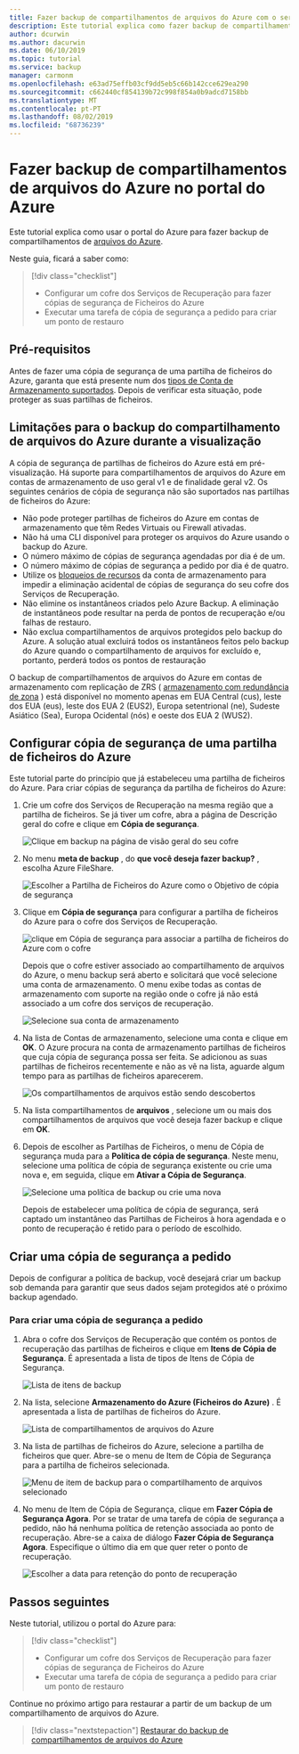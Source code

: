 ```yaml
---
title: Fazer backup de compartilhamentos de arquivos do Azure com o serviço de backup do Azure
description: Este tutorial explica como fazer backup de compartilhamentos de arquivos do Azure.
author: dcurwin
ms.author: dacurwin
ms.date: 06/10/2019
ms.topic: tutorial
ms.service: backup
manager: carmonm
ms.openlocfilehash: e63ad75effb03cf9dd5eb5c66b142cce629ea290
ms.sourcegitcommit: c662440cf854139b72c998f854a0b9adcd7158bb
ms.translationtype: MT
ms.contentlocale: pt-PT
ms.lasthandoff: 08/02/2019
ms.locfileid: "68736239"
---
```

# <a name="back-up-azure-file-shares-in-the-azure-portal"></a>Fazer backup de compartilhamentos de arquivos do Azure no portal do Azure
Este tutorial explica como usar o portal do Azure para fazer backup de compartilhamentos de [arquivos do Azure](../storage/files/storage-files-introduction.md).

Neste guia, ficará a saber como:
> [!div class="checklist"]
> * Configurar um cofre dos Serviços de Recuperação para fazer cópias de segurança de Ficheiros do Azure
> * Executar uma tarefa de cópia de segurança a pedido para criar um ponto de restauro


## <a name="prerequisites"></a>Pré-requisitos
Antes de fazer uma cópia de segurança de uma partilha de ficheiros do Azure, garanta que está presente num dos [tipos de Conta de Armazenamento suportados](tutorial-backup-azure-files.md#limitations-for-azure-file-share-backup-during-preview). Depois de verificar esta situação, pode proteger as suas partilhas de ficheiros.

## <a name="limitations-for-azure-file-share-backup-during-preview"></a>Limitações para o backup do compartilhamento de arquivos do Azure durante a visualização
A cópia de segurança de partilhas de ficheiros do Azure está em pré-visualização. Há suporte para compartilhamentos de arquivos do Azure em contas de armazenamento de uso geral v1 e de finalidade geral v2. Os seguintes cenários de cópia de segurança não são suportados nas partilhas de ficheiros do Azure:
- Não pode proteger partilhas de ficheiros do Azure em contas de armazenamento que têm Redes Virtuais ou Firewall ativadas.
- Não há uma CLI disponível para proteger os arquivos do Azure usando o backup do Azure.
- O número máximo de cópias de segurança agendadas por dia é de um.
- O número máximo de cópias de segurança a pedido por dia é de quatro.
- Utilize os [bloqueios de recursos](https://docs.microsoft.com/cli/azure/resource/lock?view=azure-cli-latest) da conta de armazenamento para impedir a eliminação acidental de cópias de segurança do seu cofre dos Serviços de Recuperação.
- Não elimine os instantâneos criados pelo Azure Backup. A eliminação de instantâneos pode resultar na perda de pontos de recuperação e/ou falhas de restauro.
- Não exclua compartilhamentos de arquivos protegidos pelo backup do Azure. A solução atual excluirá todos os instantâneos feitos pelo backup do Azure quando o compartilhamento de arquivos for excluído e, portanto, perderá todos os pontos de restauração

O backup de compartilhamentos de arquivos do Azure em contas de armazenamento com replicação de ZRS ( [armazenamento com redundância de zona](../storage/common/storage-redundancy-zrs.md) ) está disponível no momento apenas em EUA Central (cus), leste dos EUA (eus), leste dos EUA 2 (EUS2), Europa setentrional (ne), Sudeste Asiático (Sea), Europa Ocidental (nós) e oeste dos EUA 2 (WUS2).

## <a name="configuring-backup-for-an-azure-file-share"></a>Configurar cópia de segurança de uma partilha de ficheiros do Azure
Este tutorial parte do princípio que já estabeleceu uma partilha de ficheiros do Azure. Para criar cópias de segurança da partilha de ficheiros do Azure:

1. Crie um cofre dos Serviços de Recuperação na mesma região que a partilha de ficheiros. Se já tiver um cofre, abra a página de Descrição geral do cofre e clique em **Cópia de segurança**.

    ![Clique em backup na página de visão geral do seu cofre](./media/backup-file-shares/overview-backup-page.png)

2. No menu **meta de backup** , do **que você deseja fazer backup?** , escolha Azure FileShare.

    ![Escolher a Partilha de Ficheiros do Azure como o Objetivo de cópia de segurança](./media/backup-file-shares/choose-azure-fileshare-from-backup-goal.png)

3. Clique em **Cópia de segurança** para configurar a partilha de ficheiros do Azure para o cofre dos Serviços de Recuperação.

   ![clique em Cópia de segurança para associar a partilha de ficheiros do Azure com o cofre](./media/backup-file-shares/set-backup-goal.png)

    Depois que o cofre estiver associado ao compartilhamento de arquivos do Azure, o menu backup será aberto e solicitará que você selecione uma conta de armazenamento. O menu exibe todas as contas de armazenamento com suporte na região onde o cofre já não está associado a um cofre dos serviços de recuperação.

   ![Selecione sua conta de armazenamento](./media/backup-file-shares/list-of-storage-accounts.png)

4. Na lista de Contas de armazenamento, selecione uma conta e clique em **OK**. O Azure procura na conta de armazenamento partilhas de ficheiros que cuja cópia de segurança possa ser feita. Se adicionou as suas partilhas de ficheiros recentemente e não as vê na lista, aguarde algum tempo para as partilhas de ficheiros aparecerem.

   ![Os compartilhamentos de arquivos estão sendo descobertos](./media/backup-file-shares/discover-file-shares.png)

5. Na lista compartilhamentos de **arquivos** , selecione um ou mais dos compartilhamentos de arquivos que você deseja fazer backup e clique em **OK**.

6. Depois de escolher as Partilhas de Ficheiros, o menu de Cópia de segurança muda para a **Política de cópia de segurança**. Neste menu, selecione uma política de cópia de segurança existente ou crie uma nova e, em seguida, clique em **Ativar a Cópia de Segurança**.

   ![Selecione uma política de backup ou crie uma nova](./media/backup-file-shares/apply-backup-policy.png)

    Depois de estabelecer uma política de cópia de segurança, será captado um instantâneo das Partilhas de Ficheiros à hora agendada e o ponto de recuperação é retido para o período de escolhido.

## <a name="create-an-on-demand-backup"></a>Criar uma cópia de segurança a pedido
Depois de configurar a política de backup, você desejará criar um backup sob demanda para garantir que seus dados sejam protegidos até o próximo backup agendado.


### <a name="to-create-an-on-demand-backup"></a>Para criar uma cópia de segurança a pedido

1. Abra o cofre dos Serviços de Recuperação que contém os pontos de recuperação das partilhas de ficheiros e clique em **Itens de Cópia de Segurança**. É apresentada a lista de tipos de Itens de Cópia de Segurança.

   ![Lista de itens de backup](./media/backup-file-shares/list-of-backup-items.png)

2. Na lista, selecione **Armazenamento do Azure (Ficheiros do Azure)** . É apresentada a lista de partilhas de ficheiros do Azure.

   ![Lista de compartilhamentos de arquivos do Azure](./media/backup-file-shares/list-of-azure-files-backup-items.png)

3. Na lista de partilhas de ficheiros do Azure, selecione a partilha de ficheiros que quer. Abre-se o menu de Item de Cópia de Segurança para a partilha de ficheiros selecionada.

   ![Menu de item de backup para o compartilhamento de arquivos selecionado](./media/backup-file-shares/backup-item-menu.png)

4. No menu de Item de Cópia de Segurança, clique em **Fazer Cópia de Segurança Agora**. Por se tratar de uma tarefa de cópia de segurança a pedido, não há nenhuma política de retenção associada ao ponto de recuperação. Abre-se a caixa de diálogo **Fazer Cópia de Segurança Agora**. Especifique o último dia em que quer reter o ponto de recuperação.

   ![Escolher a data para retenção do ponto de recuperação](./media/backup-file-shares/backup-now-menu.png)


## <a name="next-steps"></a>Passos seguintes

Neste tutorial, utilizou o portal do Azure para:

> [!div class="checklist"]
> * Configurar um cofre dos Serviços de Recuperação para fazer cópias de segurança de Ficheiros do Azure
> * Executar uma tarefa de cópia de segurança a pedido para criar um ponto de restauro

Continue no próximo artigo para restaurar a partir de um backup de um compartilhamento de arquivos do Azure.

> [!div class="nextstepaction"]
> [Restaurar do backup de compartilhamentos de arquivos do Azure](./backup-azure-files.md#restore-from-backup-of-azure-file-share)
 
